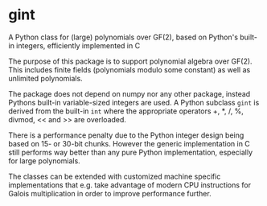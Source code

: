 # gint
A Python class for (large) polynomials over GF(2), based on Python's built-in integers, efficiently implemented in C

The purpose of this package is to support polynomial algebra over GF(2). This
includes finite fields (polynomials modulo some constant) as well as unlimited
polynomials.

The package does not depend on numpy nor any other package, instead Pythons built-in variable-sized integers are
used. A Python subclass `gint` is derived from the built-in `int` where the appropriate
operators +, \*, /, %, divmod, << and >> are overloaded.

There is a performance penalty due to the Python integer design being based
on 15- or 30-bit chunks. However the generic implementation in C still performs
way better than any pure Python implementation, especially for large polynomials.

The classes can be extended with customized machine specific implementations
that e.g. take advantage of modern CPU instructions for Galois multiplication
in order to improve performance further.
